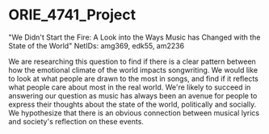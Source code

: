 # ORIE_4741_Project

"We Didn't Start the Fire: A Look into the Ways Music has Changed with the State of the World"
NetIDs: amg369, edk55, am2236

We are researching this question to find if there is a clear pattern between how the emotional climate of the world impacts songwriting. We would like to look at what people are drawn to the most in songs, and find if it reflects what people care about most in the real world. We're likely to succeed in answering our question as music has always been an avenue for people to express their thoughts about the state of the world, politically and socially. We hypothesize that there is an obvious connection between musical lyrics and society's reflection on these events. 
